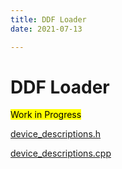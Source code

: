 ```yaml
---
title: DDF Loader
date: 2021-07-13

---
```


# DDF Loader

<mark>Work in Progress</mark>

[device_descriptions.h](https://github.com/manup/deconz-rest-plugin/blob/device_descriptions/device_descriptions.h)

[device_descriptions.cpp](https://github.com/manup/deconz-rest-plugin/blob/device_descriptions/device_descriptions.cpp)